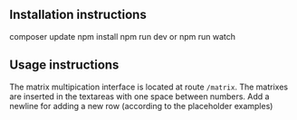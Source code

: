 
## Installation instructions

composer update
npm install
npm run dev or npm run watch

## Usage instructions

The matrix multipication interface is located at route `/matrix`.
The matrixes are inserted in the textareas with one space between numbers.
Add a newline for adding a new row (according to the placeholder examples) 
